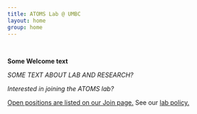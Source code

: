 ```yaml
---
title: ATOMS Lab @ UMBC
layout: home
group: home
---
```

<br>


**Some Welcome text**


<i>SOME TEXT ABOUT LAB AND RESEARCH?</i>
    
*Interested in joining the ATOMS lab?*

<a href="{{ site.url }}/join">Open positions are listed on our Join page.</a> See our <a href="{{ site.url }}/compact/">lab policy.</a>


